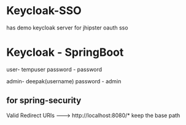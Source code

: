 # Keycloak-SSO
has demo keycloak server for jhipster oauth sso

# Keycloak - SpringBoot
user- tempuser
password - password

admin- deepak(username)
password - admin

## for spring-security
Valid Redirect URIs  --->  http://localhost:8080/*
keep the base path
